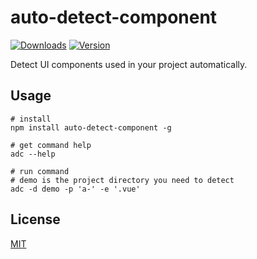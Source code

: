 # auto-detect-component

<a href="https://www.npmjs.com/package/auto-detect-component"><img src="https://img.shields.io/npm/dm/auto-detect-component.svg" alt="Downloads"></a>
<a href="https://www.npmjs.com/package/auto-detect-component"><img src="https://img.shields.io/npm/v/auto-detect-component.svg" alt="Version"></a>

Detect UI components used in your project automatically.

## Usage

```shell
# install
npm install auto-detect-component -g

# get command help
adc --help

# run command
# demo is the project directory you need to detect
adc -d demo -p 'a-' -e '.vue'
```

## License

[MIT](./LICENSE)
